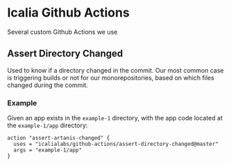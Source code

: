 # Icalia Github Actions

Several custom Github Actions we use

## Assert Directory Changed

Used to know if a directory changed in the commit. Our most common case is
triggering builds or not for our monorepositories, based on which files changed
during the commit.

### Example

Given an app exists in the `example-1` directory, with the app code located at
the `example-1/app` directory:

```
action "assert-artanis-changed" {
  uses = "icalialabs/github-actions/assert-directory-changed@master"
  args = "example-1/app"
}
```
